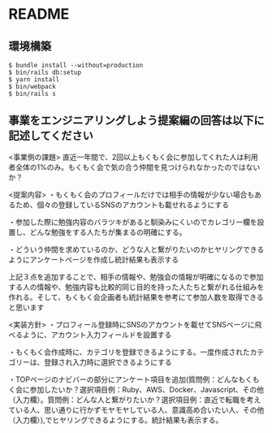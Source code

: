 # README

## 環境構築
```
$ bundle install --without=production
$ bin/rails db:setup
$ yarn install
$ bin/webpack
$ bin/rails s
```

## 事業をエンジニアリングしよう提案編の回答は以下に記述してください
<事業側の課題>
直近一年間で、2回以上もくもく会に参加してくれた人は利用者全体の1%のみ。もくもく会で気の合う仲間を見つけられなかったのではないか？

<提案内容>
・もくもく会のプロフィールだけでは相手の情報が少ない場合もあるため、個々の登録しているSNSのアカウントも載せれるようにする

・参加した際に勉強内容のバラツキがあると馴染みにくいのでカレゴリー欄を設置し、どんな勉強をする人たちが集まるの明確にする。

・どういう仲間を求めているのか、どうな人と繋がりたいのかヒヤリングできるようにアンケートページを作成し統計結果も表示する

上記３点を追加することで、相手の情報や、勉強会の情報が明確になるので参加する人の情報や、勉強内容も比較的同じ目的を持った人たちと繋がれる仕組みを作れる。そして、もくもく会企画者も統計結果を参考にて参加人数を取得できると思います

<実装方針>
・プロフィール登録時にSNSのアカウントを載せてSNSページに飛べるように、アカウント入力フィールドを設置する

・もくもく会作成時に、カテゴリを登録できるようにする。一度作成されたカテゴリーは、登録され入力時に選択できるようにする

・TOPページのナビバーの部分にアンケート項目を追加(質問例：どんなもくもく会に参加したいか？選択項目例：Ruby、AWS、Docker、Javascript、その他（入力欄）。質問例：どんな人と繋がりたいか？選択項目例：直近で転職を考えている人、思い通りに行かずモヤモヤしている人、意識高め合いたい人、その他（入力欄）),でヒヤリングできるようにする。統計結果も表示する。


